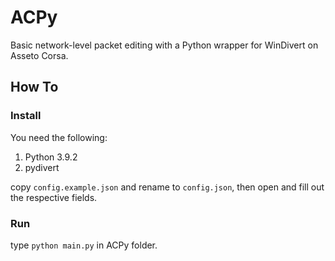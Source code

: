 # ACPy
Basic network-level packet editing with a Python wrapper for WinDivert on Asseto Corsa.

## How To

### Install

You need the following: 

 1. Python 3.9.2 
 2. pydivert

copy `config.example.json` and rename to `config.json`, then open and fill out the respective fields.

### Run

type `python main.py` in ACPy folder.
